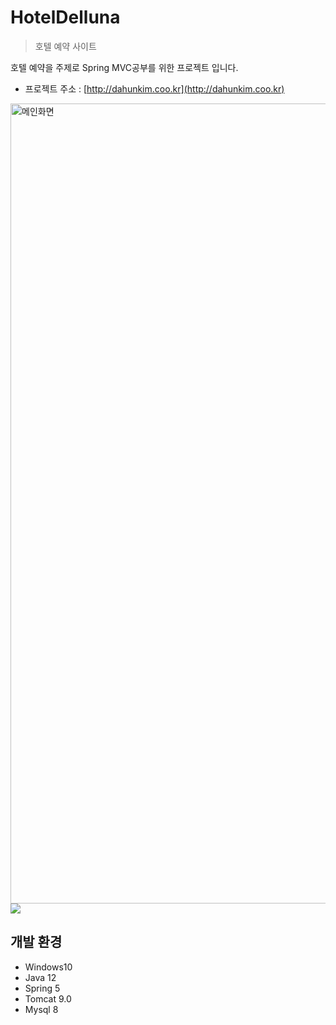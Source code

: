 # HotelDelluna
> 호텔 예약 사이트

호텔 예약을 주제로 Spring MVC공부를 위한 프로젝트 입니다.

* 프로젝트 주소 : [http://dahunkim.coo.kr](http://dahunkim.coo.kr)
<div>
  <img width="1280" alt="메인화면" src="https://user-images.githubusercontent.com/54925547/74709186-e5dd1c80-5261-11ea-881c-156026a70071.png">
</div

![](../header.png)

## 개발 환경
* Windows10
* Java 12
* Spring 5
* Tomcat 9.0
* Mysql 8
